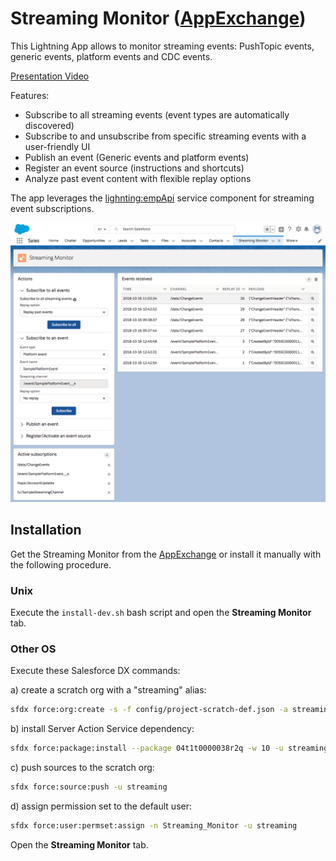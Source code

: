 # Streaming Monitor ([AppExchange](https://appexchange.salesforce.com/appxListingDetail?listingId=a0N3A00000FYEEWUA5))

This Lightning App allows to monitor streaming events: PushTopic events, generic events, platform events and CDC events.

[Presentation Video](https://youtu.be/T9HT-TTCz2s)

Features:
- Subscribe to all streaming events (event types are automatically discovered)
- Subscribe to and unsubscribe from specific streaming events with a user-friendly UI
- Publish an event (Generic events and platform events)
- Register an event source (instructions and shortcuts)
- Analyze past event content with flexible replay options

The app leverages the [lighnting:empApi](https://developer.salesforce.com/docs/component-library/bundle/lightning:empApi/documentation) service component for streaming event subscriptions.

<img src="gfx/event-monitor.png"/>

## Installation

Get the Streaming Monitor from the [AppExchange](https://appexchange.salesforce.com/appxListingDetail?listingId=a0N3A00000FYEEWUA5) or install it manually with the following procedure.

### Unix

Execute the `install-dev.sh` bash script and open the **Streaming Monitor** tab.

### Other OS

Execute these Salesforce DX commands:

a) create a scratch org with a "streaming" alias:
```sh
sfdx force:org:create -s -f config/project-scratch-def.json -a streaming
```

b) install Server Action Service dependency:
```sh
sfdx force:package:install --package 04t1t0000038r2q -w 10 -u streaming
```

c) push sources to the scratch org:
```sh
sfdx force:source:push -u streaming
```

d) assign permission set to the default user:
```sh
sfdx force:user:permset:assign -n Streaming_Monitor -u streaming
```

Open the **Streaming Monitor** tab.
